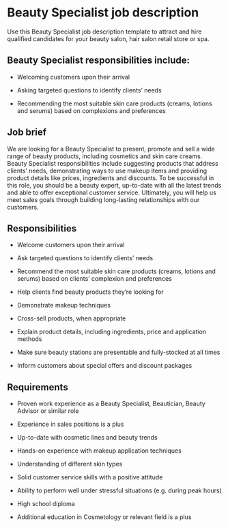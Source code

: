 # Beauty Specialist job description
Use this Beauty Specialist job description template to attract and hire qualified candidates for your beauty salon, hair salon retail store or spa.


## Beauty Specialist responsibilities include:
* Welcoming customers upon their arrival

* Asking targeted questions to identify clients’ needs

* Recommending the most suitable skin care products (creams, lotions and serums) based on complexions and preferences


## Job brief

We are looking for a Beauty Specialist to present, promote and sell a wide range of beauty products, including cosmetics and skin care creams.
Beauty Specialist responsibilities include suggesting products that address clients’ needs, demonstrating ways to use makeup items and providing product details like prices, ingredients and discounts. To be successful in this role, you should be a beauty expert, up-to-date with all the latest trends and able to offer exceptional customer service.
Ultimately, you will help us meet sales goals through building long-lasting relationships with our customers.


## Responsibilities

* Welcome customers upon their arrival

* Ask targeted questions to identify clients’ needs

* Recommend the most suitable skin care products (creams, lotions and serums) based on clients’ complexion and preferences

* Help clients find beauty products they’re looking for

* Demonstrate makeup techniques

* Cross-sell products, when appropriate

* Explain product details, including ingredients, price and application methods

* Make sure beauty stations are presentable and fully-stocked at all times

* Inform customers about special offers and discount packages


## Requirements

* Proven work experience as a Beauty Specialist, Beautician, Beauty Advisor or similar role

* Experience in sales positions is a plus

* Up-to-date with cosmetic lines and beauty trends

* Hands-on experience with makeup application techniques

* Understanding of different skin types

* Solid customer service skills with a positive attitude

* Ability to perform well under stressful situations (e.g. during peak hours)

* High school diploma

* Additional education in Cosmetology or relevant field is a plus
